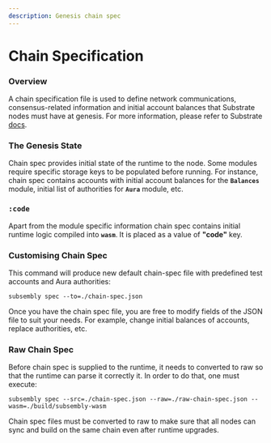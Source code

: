 ```yaml
---
description: Genesis chain spec
---
```


# Chain Specification

### Overview

A chain specification file is used to define network communications, consensus-related information and initial account balances that Substrate nodes must have at genesis. For more information, please refer to Substrate [docs](https://substrate.dev/docs/en/knowledgebase/integrate/chain-spec#:~:text=A%20chain%20specification%2C%20or%20%22chain,it%20must%20have%20at%20genesis.).

### The Genesis State

Chain spec provides initial state of the runtime to the node. Some modules require specific storage keys to be populated before running. For instance, chain spec contains accounts with initial account balances for the **`Balances`** module, initial list of authorities for **`Aura`** module, etc.

### **`:code`**

Apart from the module specific information chain spec contains initial runtime logic compiled into **`wasm`**. It is placed as a value of **"code"** key.

### Customising Chain Spec

This command will produce new default chain-spec file with predefined test accounts and Aura authorities:

```text
subsembly spec --to=./chain-spec.json
```

Once you have the chain spec file, you are free to modify fields of the JSON file to suit your needs. For example, change initial balances of accounts, replace authorities, etc.

### Raw Chain Spec

Before chain spec is supplied to the runtime, it needs to converted to raw so that the runtime can parse it correctly it. In order to do that, one must execute:

```text
subsembly spec --src=./chain-spec.json --raw=./raw-chain-spec.json --wasm=./build/subsembly-wasm
```

Chain spec files must be converted to raw to make sure that all nodes can sync and build on the same chain even after runtime upgrades.

